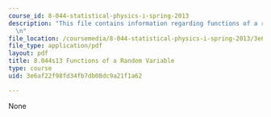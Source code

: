 ```yaml
---
course_id: 8-044-statistical-physics-i-spring-2013
description: "This file contains information regarding functions of a random variable.\r\
  \n"
file_location: /coursemedia/8-044-statistical-physics-i-spring-2013/3e6af22f98fd34fb7db08dc9a21f1a62_MIT8_044S13_ProbabilityCh3.pdf
file_type: application/pdf
layout: pdf
title: 8.044s13 Functions of a Random Variable
type: course
uid: 3e6af22f98fd34fb7db08dc9a21f1a62

---
```

None